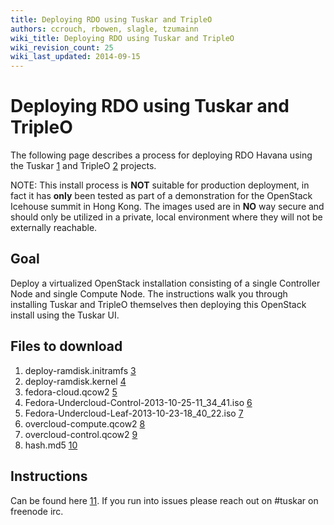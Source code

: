 ```yaml
---
title: Deploying RDO using Tuskar and TripleO
authors: ccrouch, rbowen, slagle, tzumainn
wiki_title: Deploying RDO using Tuskar and TripleO
wiki_revision_count: 25
wiki_last_updated: 2014-09-15
---
```


# Deploying RDO using Tuskar and TripleO

The following page describes a process for deploying RDO Havana using the Tuskar [1](https://github.com/openstack/tuskar/) and TripleO [2](https://wiki.openstack.org/wiki/TripleO) projects.

NOTE: This install process is **NOT** suitable for production deployment, in fact it has **only** been tested as part of a demonstration for the OpenStack Icehouse summit in Hong Kong. The images used are in **NO** way secure and should only be utilized in a private, local environment where they will not be externally reachable.

## Goal

Deploy a virtualized OpenStack installation consisting of a single Controller Node and single Compute Node. The instructions walk you through installing Tuskar and TripleO themselves then deploying this OpenStack install using the Tuskar UI.

## Files to download

1.  deploy-ramdisk.initramfs [3](http://goo.gl/l07AMB)
2.  deploy-ramdisk.kernel [4](http://goo.gl/86tTQw)
3.  fedora-cloud.qcow2 [5](http://goo.gl/ypXGZO)
4.  Fedora-Undercloud-Control-2013-10-25-11_34_41.iso [6](http://goo.gl/VmBwkA)
5.  Fedora-Undercloud-Leaf-2013-10-23-18_40_22.iso [7](http://goo.gl/yebuwc)
6.  overcloud-compute.qcow2 [8](http://goo.gl/OBywFQ)
7.  overcloud-control.qcow2 [9](http://goo.gl/wQ5E7R)
8.  hash.md5 [10](http://ccrouch.fedorapeople.org/hash.md5)

## Instructions

Can be found here [11](https://github.com/mtaylor/tuskar_install/blob/master/README.md). If you run into issues please reach out on #tuskar on freenode irc.
